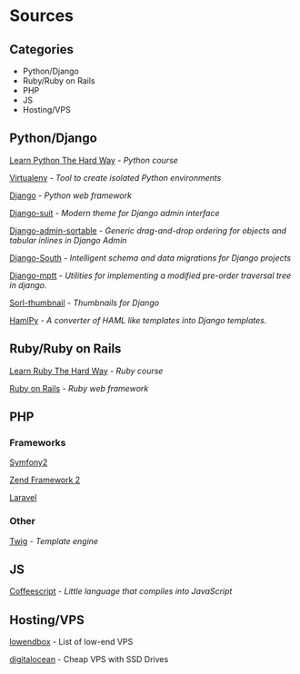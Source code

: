 # Sources

## Categories

+ Python/Django
+ Ruby/Ruby on Rails
+ PHP
+ JS
+ Hosting/VPS

## Python/Django

[Learn Python The Hard Way](http://learnpythonthehardway.org/) - *Python course*

[Virtualenv](https://pypi.python.org/pypi/virtualenv) - *Tool to create isolated Python environments*

[Django](https://www.djangoproject.com/) - *Python web framework*

[Django-suit](http://djangosuit.com/) - *Modern theme for Django admin interface*

[Django-admin-sortable](https://github.com/iambrandontaylor/django-admin-sortable) - *Generic drag-and-drop ordering for objects and tabular inlines in Django Admin*

[Django-South](http://south.aeracode.org/) - *Intelligent schema and data migrations for ​Django projects*

[Django-mptt](https://github.com/django-mptt/django-mptt/) - *Utilities for implementing a modified pre-order traversal tree in django.*

[Sorl-thumbnail](https://github.com/sorl/sorl-thumbnail) - *Thumbnails for Django*

[HamlPy](https://github.com/jessemiller/HamlPy) - *A converter of HAML like templates into Django templates.*

## Ruby/Ruby on Rails

[Learn Ruby The Hard Way](http://ruby.learncodethehardway.org/) - *Ruby course*

[Ruby on Rails](http://rubyonrails.org/) - *Ruby web framework*

## PHP

### Frameworks

[Symfony2](http://symfony.com/)

[Zend Framework 2](http://framework.zend.com/)

[Laravel](http://laravel.com/)

### Other

[Twig](http://twig.sensiolabs.org/) - *Template engine*

## JS
[Coffeescript](http://coffeescript.org/) - *Little language that compiles into JavaScript* 

## Hosting/VPS

[lowendbox](http://www.lowendbox.com/) - List of low-end VPS

[digitalocean](https://www.digitalocean.com/) - Cheap VPS with SSD Drives
